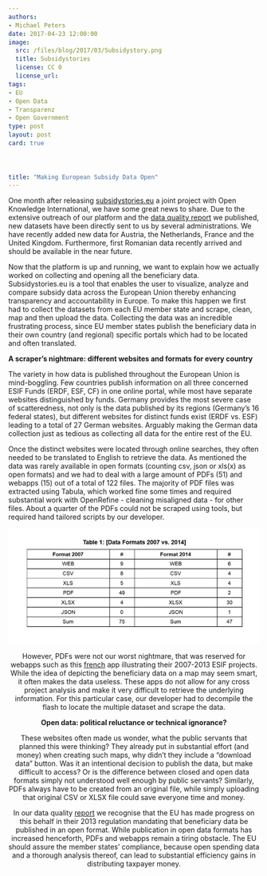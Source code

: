 ```yaml
---
authors:
- Michael Peters
date: 2017-04-23 12:00:00
image:
  src: /files/blog/2017/03/Subsidystory.png
  title: Subsidystories
  license: CC 0
  license_url:
tags:
- EU
- Open Data
- Transparenz
- Open Government
type: post
layout: post
card: true



title: "Making European Subsidy Data Open"
---
```

One month after releasing [subsidystories.eu](http://subsidystories.eu/) a joint project with Open Knowledge International, we have some great news to share. Due to the extensive outreach of our platform and the [data quality report](https://okfn.de/blog/2017/04/esif-data-quality-index/) we published, new datasets have been directly sent to us by several administrations. We have recently added new data for Austria, the Netherlands, France and the United Kingdom. Furthermore, first Romanian data recently arrived and should be available in the near future. 

Now that the platform is up and running, we want to explain how we actually worked on  collecting and opening all the beneficiary data. Subsidystories.eu is a tool that enables the user to visualize, analyze and compare subsidy data across the European Union thereby enhancing transparency and accountability in Europe. To make this happen we first had to collect the datasets from each EU member state and scrape, clean, map and then upload the data. Collecting the data was an incredible frustrating process, since EU member states publish the beneficiary data in their own country (and regional) specific portals which had to be located and often translated. 

<p> <b> A scraper’s nightmare: different websites and formats for every country </b> </p>

The variety in how data is published throughout the European Union is mind-boggling. Few countries publish information on all three concerned ESIF Funds (ERDF, ESF, CF) in one online portal, while most have separate websites distinguished by funds. Germany provides the most severe case of scatteredness, not only is the data published by its regions (Germany’s 16 federal states), but different websites for distinct funds exist (ERDF vs. ESF) leading to a total of 27 German websites. Arguably making the German data collection just as tedious as collecting all data for the entire rest of the EU. 

Once the distinct websites were located through online searches, they often needed to be translated to English to retrieve the data. As mentioned the data was rarely available in open formats (counting csv, json or xls(x) as open formats) and we had to deal with a large amount of PDFs (51) and webapps (15) out of a total of 122 files. The majority of PDF files was extracted using Tabula, which worked fine some times and required substantial work with OpenRefine - cleaning misaligned data - for other files. About a quarter of the PDFs could not be scraped using tools, but required hand tailored scripts by our developer. 

![Data Formats](/files/blog/2017/04/data-formats-subsidy.png "Data Formats")<center>

However, PDFs were not our worst nightmare, that was reserved for webapps such as this [french](http://cartobenef.asp-public.fr/cartobenef/carto.php?lang=fr&nivgeos=reg&curCodeDomSB=DS&curCodeThemeSB=benef&typindSB=R&curCodeIndSB=nb_projet_total) app illustrating their 2007-2013 ESIF projects. While the idea of depicting the beneficiary data on a map may seem smart, it often makes the data useless. These apps do not allow for any cross project analysis and make it very difficult to retrieve the underlying information. For this particular case, our developer had to decompile the flash to locate the multiple dataset and scrape the data. 

<p> <b> Open data: political reluctance or technical ignorance? </b> </p>

These websites often made us wonder, what the public servants that planned this were thinking? They already put in substantial effort (and money) when creating such maps, why didn’t they include a “download data” button. Was it an intentional decision to publish the data, but make difficult to access? Or is the difference between closed and open data formats simply not understood well enough by public servants? Similarly, PDFs always have to be created from an original file, while simply uploading that original CSV or XLSX file could save everyone time and money. 

In our data quality [report](http://openbudgets.eu/assets/resources/Report-OpenBudgets-ESIF%20Data-Quality-Index.pdf) we recognise that the EU has made progress on this behalf in their 2013 regulation mandating that beneficiary data be published in an open format. While publication in open data formats has increased henceforth, PDFs and webapps remain a tiring obstacle. The EU should assure the member states’ compliance, because open spending data and a thorough analysis thereof, can lead to substantial efficiency gains in distributing taxpayer money. 









